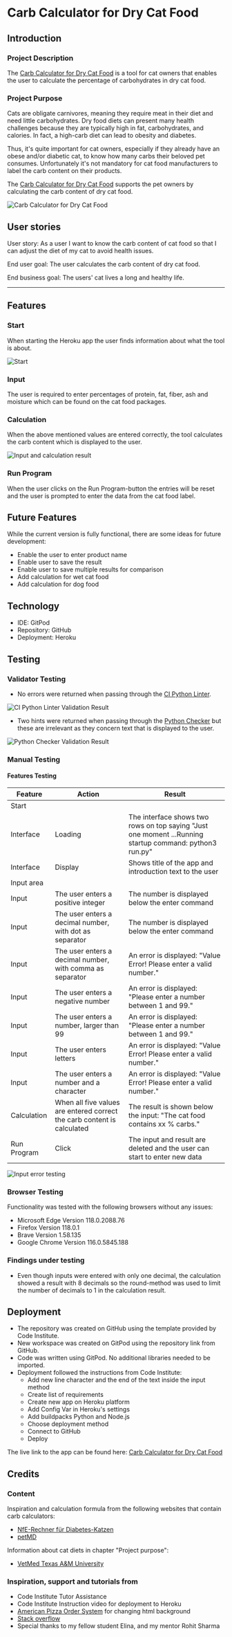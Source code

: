 # Carb Calculator for Dry Cat Food

## Introduction

### Project Description

The [Carb Calculator for Dry Cat Food](https://cat-food-carb-calculator-6b47be69c58d.herokuapp.com/) is a tool for cat owners that enables the user to calculate the percentage of carbohydrates in dry cat food. 

### Project Purpose

Cats are obligate carnivores, meaning they require meat in their diet and need little carbohydrates. Dry food diets can present many health challenges because they are typically high in fat, carbohydrates, and calories. In fact, a high-carb diet can lead to obesity and diabetes. 

Thus, it's quite important for cat owners, especially if they already have an obese and/or diabetic cat, to know how many carbs their beloved pet consumes. Unfortunately it's not mandatory for cat food manufacturers to label the carb content on their products. 

The [Carb Calculator for Dry Cat Food](https://cat-food-carb-calculator-6b47be69c58d.herokuapp.com/) supports the pet owners by calculating the carb content of dry cat food. 

![Carb Calculator for Dry Cat Food](views/assets/readme-docs/carb-calc-start.png)


## User stories

User story: As a user I want to know the carb content of cat food so that I can adjust the diet of my cat to avoid health issues.

End user goal: The user calculates the carb content of dry cat food.

End business goal: The users' cat lives a long and healthy life.
<hr>

## Features

### Start

When starting the Heroku app the user finds information about what the tool is about. 

![Start](views/assets/readme-docs/carb-calc-start.png)

### Input

The user is required to enter percentages of protein, fat, fiber, ash and moisture which can be found on the cat food packages.   

### Calculation

When the above mentioned values are entered correctly, the tool calculates the carb content which is displayed to the user.

![Input and calculation result](views/assets/readme-docs/calc-input.png)

### Run Program

When the user clicks on the Run Program-button the entries will be reset and the user is prompted to enter the data from the cat food label.


## Future Features

While the current version is fully functional, there are some ideas for future development:

- Enable the user to enter product name
- Enable user to save the result
- Enable user to save multiple results for comparison
- Add calculation for wet cat food 
- Add calculation for dog food

## Technology

- IDE: GitPod
- Repository: GitHub
- Deployment: Heroku


## Testing

### Validator Testing



- No errors were returned when passing through the [CI Python Linter](https://pep8ci.herokuapp.com/).

![CI Python Linter Validation Result](views/assets/readme-docs/ci-python-linter.png)


- Two hints were returned when passing through the [Python Checker](https://www.pythonchecker.com/) but these are irrelevant as they concern text that is displayed to the user.

![Python Checker Validation Result](views/assets/readme-docs/python-checker.png)


### Manual Testing


#### Features Testing

| Feature  | Action |Result|
| ------------- | ------------- |-------------|
|Start|
| Interface	  | Loading  | The interface shows two rows on top saying "Just one moment ...Running startup command: python3 run.py"|
| Interface  | Display  | Shows title of the app and introduction text to the user |
|Input area  |   |  |
| Input  | The user enters a positive integer  | The number is displayed below the enter command |
| Input  | The user enters a decimal number, with dot as separator  | The number is displayed below the enter command |
| Input  | The user enters a decimal number, with comma as separator  | An error is displayed: "Value Error! Please enter a valid number." |
| Input  | The user enters a negative number  | An error is displayed: "Please enter a number between 1 and 99." |
| Input  | The user enters a number, larger than 99  | An error is displayed: "Please enter a number between 1 and 99." |
| Input  | The user enters letters  | An error is displayed: "Value Error! Please enter a valid number." |
| Input  | The user enters a number and a character | An error is displayed: "Value Error! Please enter a valid number." |
| Calculation  | When all five values are entered correct the carb content is calculated | The result is shown below the input: "The cat food contains xx % carbs." |
| Run Program  | Click | The input and result are deleted and the user can start to enter new data |

![Input error testing](views/assets/readme-docs/errors.png)



### Browser Testing

Functionality was tested with the following browsers without any issues:

- Microsoft Edge Version 118.0.2088.76
- Firefox Version 118.0.1
- Brave Version 1.58.135
- Google Chrome Version 116.0.5845.188
  
### Findings under testing

- Even though inputs were entered with only one decimal, the calculation showed a result with 8 decimals so the round-method was used to limit the number of decimals to 1 in the calculation result.

## Deployment

- The repository was created on GitHub using the template provided by Code Institute. 
- New workspace was created on GitPod using the repository link from GitHub.
- Code was written using GitPod. No additional libraries needed to be imported.
- Deployment followed the instructions from Code Institute:
    - Add new line character and the end of the text inside the input method
    - Create list of requirements
    - Create new app on Heroku platform
    - Add Config Var in Heroku's settings
    - Add buildpacks Python and Node.js
    - Choose deployment method
    - Connect to GitHub
    - Deploy

 
The live link to the app can be found here: 
[Carb Calculator for Dry Cat Food](https://cat-food-carb-calculator-6b47be69c58d.herokuapp.com/)

## Credits

### Content

Inspiration and calculation formula from the following websites that contain carb calculators:
- [NfE-Rechner für Diabetes-Katzen](https://nfe-rechner.de/)
- [petMD](https://www.petmd.com/blogs/nutritionnuggets/cat/jcoates/2013/sept/calculating-carbohydrates-in-your-cats-food-30887)

Information about cat diets in chapter "Project purpose":
- [VetMed Texas A&M University](https://vetmed.tamu.edu/news/pet-talk/cats-are-carnivores-so-they-should-eat-like-one/)


 
### Inspiration, support and tutorials from

- Code Institute Tutor Assistance
- Code Institute Instruction video for deployment to Heroku
- [American Pizza Order System](https://american-pizza-order-system.herokuapp.com/) for changing html background
- [Stack overflow](https://stackoverflow.com/)
- Special thanks to my fellow student Elina, and my mentor Rohit Sharma

